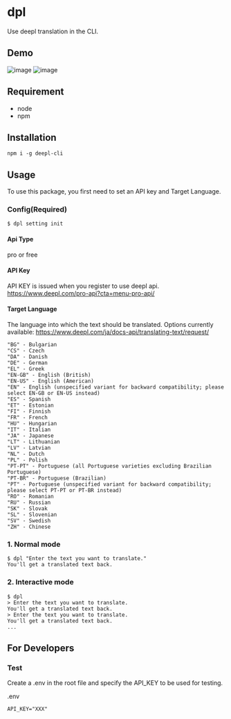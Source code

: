 # dpl

Use deepl translation in the CLI.

## Demo

![image](https://user-images.githubusercontent.com/61904065/151413018-5acd8945-19f2-4668-8941-2aa189c3dd0f.png)
![image](https://user-images.githubusercontent.com/61904065/151412108-d0d73a03-0347-420f-8b0b-cb6358a874f3.png)

## Requirement

- node
- npm

## Installation

```
npm i -g deepl-cli
```

## Usage

To use this package, you first need to set an API key and Target Language.

### Config(Required)

```
$ dpl setting init
```

#### Api Type

pro or free

#### API Key

API KEY is issued when you register to use deepl api.
https://www.deepl.com/pro-api?cta=menu-pro-api/

#### Target Language

The language into which the text should be translated. Options currently available:
https://www.deepl.com/ja/docs-api/translating-text/request/

```
"BG" - Bulgarian
"CS" - Czech
"DA" - Danish
"DE" - German
"EL" - Greek
"EN-GB" - English (British)
"EN-US" - English (American)
"EN" - English (unspecified variant for backward compatibility; please select EN-GB or EN-US instead)
"ES" - Spanish
"ET" - Estonian
"FI" - Finnish
"FR" - French
"HU" - Hungarian
"IT" - Italian
"JA" - Japanese
"LT" - Lithuanian
"LV" - Latvian
"NL" - Dutch
"PL" - Polish
"PT-PT" - Portuguese (all Portuguese varieties excluding Brazilian Portuguese)
"PT-BR" - Portuguese (Brazilian)
"PT" - Portuguese (unspecified variant for backward compatibility; please select PT-PT or PT-BR instead)
"RO" - Romanian
"RU" - Russian
"SK" - Slovak
"SL" - Slovenian
"SV" - Swedish
"ZH" - Chinese
```

### 1. Normal mode

```
$ dpl "Enter the text you want to translate."
You'll get a translated text back.
```

### 2. Interactive mode

```
$ dpl
> Enter the text you want to translate.
You'll get a translated text back.
> Enter the text you want to translate.
You'll get a translated text back.
...
```

## For Developers

### Test

Create a .env in the root file and specify the API_KEY to be used for testing.

.env

```
API_KEY="XXX"
```
